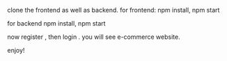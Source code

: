 
clone the frontend as well as backend.
for frontend:
npm install,
npm start

for backend
npm install,
npm start

now register , then login .
you will see e-commerce website.

enjoy!
